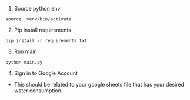 1. Source python env
```
source .venv/bin/activate
```
2. Pip install requirements
```
pip install -r requirements.txt
```
3. Run main
```
python main.py
```
4. Sign in to Google Account
* This should be related to your google sheets file that has your desired water consumption.
